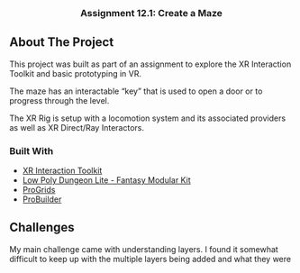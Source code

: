 <br />
<div align="center">
  <h3 align="center">Assignment 12.1: Create a Maze</h3>
</div>


<!-- ABOUT THE PROJECT -->
## About The Project

This project was built as part of an assignment to explore the XR Interaction Toolkit and basic prototyping in VR. 

The maze has an interactable “key” that is used to open a door or to progress through the level. 

The XR Rig is setup with a locomotion system and its associated providers as well as XR Direct/Ray Interactors. 

### Built With

* [XR Interaction Toolkit](https://docs.unity3d.com/Packages/com.unity.xr.interaction.toolkit@1.0/manual/index.html)
* [Low Poly Dungeon Lite - Fantasy Modular Kit](https://assetstore.unity.com/packages/3d/environments/dungeons/low-poly-dungeon-lite-fantasy-modular-kit-224313)
* [ProGrids](https://docs.unity3d.com/Packages/com.unity.progrids@3.0/manual/index.html)
* [ProBuilder](https://docs.unity3d.com/Packages/com.unity.probuilder@5.0/manual/index.html)

## Challenges 

My main challenge came with understanding layers. I found it somewhat difficult to keep up with the multiple layers being added and what they were 




